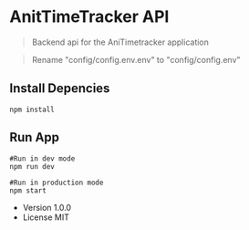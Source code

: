 # AnitTimeTracker API

> Backend api for the AniTimetracker application

> Rename "config/config.env.env" to "config/config.env"

## Install Depencies

```
npm install
```

## Run App

```
#Run in dev mode
npm run dev

#Run in production mode
npm start
```

- Version 1.0.0
- License MIT
